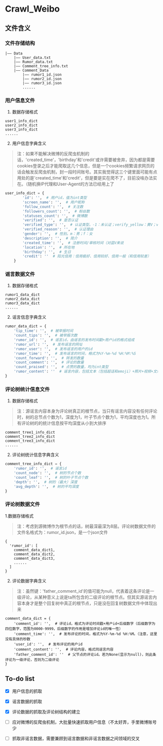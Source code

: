 # Crawl_Weibo
## 文件含义
### 文件存储结构
```
|—— Data
    |—— User_data.txt
    |—— Rumor_data.txt
    |—— Comment_tree_info.txt
    |—— Comment_Data
        |—— rumor1_id.json
        |—— rumor2_id.json
        |—— rumor3_id.json
        ......
```
### 用户信息文件
1. 数据存储格式
```
user1_info_dict
user2_info_dict
user3_info_dict
......

```
2. 用户信息字典含义
> 注：如果不能解决微博的反爬虫机制的话，'created_time'，'birthday'和'credit'或许需要被舍弃，因为都是需要cookies登录之后才能爬取这几个信息，但是一个cookies频繁请求网页的话会触发反爬虫机制，封一段时间账号。其实我觉得这三个键里面可能有点用处的是'created_time'和'credit'，但是要是实在爬不了，目前没啥办法实在。（随机换IP代理和User-Agent的方法已经用上了
``` python
user_info_dict = {
        'id': '',  # 用户id，值为int类型
        'screen_name': '',  # 用户昵称
        'follow_count': '',  # 关注数
        'followers_count': '',  # 粉丝数
        'statuses_count': '',  # 微博数
        'verified': '',  # 是否认证
        'verified_type': '',  # 认证类型。-1：未认证；verify_yellow：黄V；verify_blue：蓝V；verify_red：红V（还未出现过）
        'verified_reason': '',  # 认证理由
        'gender': '',  # 性别。m：男；f：女
        'description': '',  # 简介
        'created_time': '',  # 注册时间/审核时间（对蓝V来说
        'location': '',  # 所在地
        'birthday': '',  # 生日
        'credit': ''  # 阳光信用：信用极好、信用较好、信用一般（和信用较差）
    }
```
### 谣言数据文件
1. 数据存储格式
```
rumor1_data_dict
rumor2_data_dict
rumor3_data_dict
......

```
2. 谣言信息字典含义
``` python
rumor_data_dict = {
    'tip_time': '',  # 被举报时间
    'count_tips': '',  # 被举报次数
    'rumor_id': '',  # 谣言id，由谣言的发布时间戳+用户id的格式组成
    'rumor_url': '',  # 发布谣言的网址
    'rumor_user': '',  # 发布谣言的用户的id
    'rumor_time': '',  # 发布谣言的时间，格式为%Y-%m-%d %H:%M:%S
    'count_forward': '',  # 转发的数量
    'count_comment': '',  # 评论的数量
    'count_praised': '',  # 点赞的数量，均为int类型
    'rumor_content': ''  # 谣言内容，包括文本（包括超话和emoji）+照片+视频+文章，除文本外均以链接形式保存
}
```
### 评论树统计信息文件
1. 数据存储格式
> 注：源谣言内容本身为评论树真正的根节点，当只有谣言内容没有任何评论时，树的总节点个数为1，深度为1，叶子节点个数为1，平均深度也为1。所有评论树的的统计信息按平均深度从小到大排序
```
comment_tree1_info_dict
comment_tree2_info_dict
comment_tree3_info_dict
......

```
2. 评论树统计信息字典含义
``` python
comment_tree_info_dict = {
    'rumor_id': '',  # 谣言id
    'count_node': '',  # 树的节点个数
    'count_leaf': '',  # 树的叶子节点个数
    'depth': '',  # 树的（最大）深度
    'avg_depth': '',  # 树的平均深度
}
```
### 评论树数据文件
1.数据存储格式
> 注：考虑到源微博作为根节点的话，树最深最深为8层。评论树数据文件的文件名格式为：rumor_id.json，是一个json文件
```
{
  'rumor_id': [
    comment_data_dict1,
    comment_data_dict2,
    comment_data_dict3,
    ......
  ]
}

```
2. 评论数据字典含义
> 注：虽然键：'father_comment_id'的值可能为null，代表着这条评论是一级评论，从某种意义上说是ta所包含的二级评论的根节点。但其实源谣言内容本身才是整个回复树中真正的根节点，只是没在回复树数据文件中体现出来
```
comment_data_dict = {
    'comment_id': '',  # 评论id，格式为评论时间戳+用户id+后缀数字（后缀数字为四位数字，范围为0000-9999，后缀数字的作用是增加评论id的唯一性）
    'comment_time': '',  # 发布评论的时间，格式为%Y-%m-%d %H:%M。（注意，这里没有具体的秒数
    'user_id': '',  # 发布评论的用户id
    'comment_content': '',  # 评论内容，格式同谣言内容
    'father_comment_id': ''  # 父节点的评论id。若为None(显示为null)，则此条评论为一级评论，否则为二级评论
}
```
## To-do list
- [x] 用户信息的抓取
- [x] 谣言数据的抓取
- [x] 评论数据的抓取及评论树结构的建立
- [ ] 应对微博的反爬虫机制，大批量快速抓取用户信息（不太好弄，手里微博账号少
- [ ] 抓取非谣言数据，需要兼顾到谣言数据和非谣言数据之间领域的交叉

